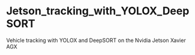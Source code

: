 # Jetson_tracking_with_YOLOX_DeepSORT
Vehicle tracking with YOLOX and DeepSORT on the Nvidia Jetson Xavier AGX
